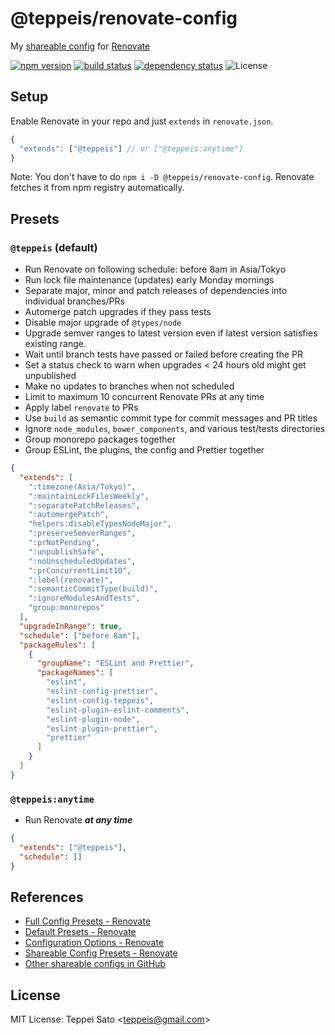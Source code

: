 @teppeis/renovate-config
====

My [shareable config](https://renovateapp.com/docs/configuration-reference/config-presets) for [Renovate](https://renovateapp.com)

[![npm version][npm-image]][npm-url]
[![build status][circleci-image]][circleci-url]
[![dependency status][deps-image]][deps-url]
![License][license]

## Setup

Enable Renovate in your repo and just `extends` in `renovate.json`.

```js
{
  "extends": ["@teppeis"] // or ["@teppeis:anytime"]
}
```

Note: You don't have to do `npm i -D @teppeis/renovate-config`.
Renovate fetches it from npm registry automatically.

## Presets

### `@teppeis` (default)

- Run Renovate on following schedule: before 8am in Asia/Tokyo
- Run lock file maintenance (updates) early Monday mornings
- Separate major, minor and patch releases of dependencies into individual branches/PRs
- Automerge patch upgrades if they pass tests
- Disable major upgrade of `@types/node`
- Upgrade semver ranges to latest version even if latest version satisfies existing range.
- Wait until branch tests have passed or failed before creating the PR
- Set a status check to warn when upgrades <  24 hours old might get unpublished
- Make no updates to branches when not scheduled
- Limit to maximum 10 concurrent Renovate PRs at any time
- Apply label `renovate` to PRs
- Use `build` as semantic commit type for commit messages and PR titles
- Ignore `node_modules`, `bower_components`, and various test/tests directories
- Group monorepo packages together
- Group ESLint, the plugins, the config and Prettier together

```json
{
  "extends": [
    ":timezone(Asia/Tokyo)",
    ":maintainLockFilesWeekly",
    ":separatePatchReleases",
    ":automergePatch",
    "helpers:disableTypesNodeMajor",
    ":preserveSemverRanges",
    ":prNotPending",
    ":unpublishSafe",
    ":noUnscheduledUpdates",
    ":prConcurrentLimit10",
    ":label(renovate)",
    ":semanticCommitType(build)",
    ":ignoreModulesAndTests",
    "group:monorepos"
  ],
  "upgradeInRange": true,
  "schedule": ["before 8am"],
  "packageRules": [
    {
      "groupName": "ESLint and Prettier",
      "packageNames": [
        "eslint",
        "eslint-config-prettier",
        "eslint-config-teppeis",
        "eslint-plugin-eslint-comments",
        "eslint-plugin-node",
        "eslint-plugin-prettier",
        "prettier"
      ]
    }
  ]
}
```

### `@teppeis:anytime`

- Run Renovate ***at any time***

```json
{
  "extends": ["@teppeis"],
  "schedule": []
}
```

## References

- [Full Config Presets \- Renovate](https://renovateapp.com/docs/config-presets/config-config)
- [Default Presets \- Renovate](https://renovateapp.com/docs/config-presets/config-default)
- [Configuration Options \- Renovate](https://renovateapp.com/docs/configuration-reference/configuration-options)
- [Shareable Config Presets \- Renovate](https://renovateapp.com/docs/configuration-reference/config-presets)
- [Other shareable configs in GitHub](https://github.com/search?o=desc&q=%22renovate-config%22&s=stars&type=Repositories&utf8=%E2%9C%93)

## License

MIT License: Teppei Sato &lt;teppeis@gmail.com&gt;

[npm-image]: https://img.shields.io/npm/v/@teppeis/renovate-config.svg
[npm-url]: https://npmjs.org/package/@teppeis/renovate-config
[npm-downloads-image]: https://img.shields.io/npm/dm/@teppeis/renovate-config.svg
[travis-image]: https://img.shields.io/travis/teppeis/renovate-config/master.svg
[travis-url]: https://travis-ci.org/teppeis/renovate-config
[circleci-image]: https://circleci.com/gh/teppeis/renovate-config.svg?style=shield
[circleci-url]: https://circleci.com/gh/teppeis/renovate-config
[deps-image]: https://img.shields.io/david/teppeis/renovate-config.svg
[deps-url]: https://david-dm.org/teppeis/renovate-config
[node-version]: https://img.shields.io/badge/Node.js%20support-v6,v8,v9-brightgreen.svg
[coverage-image]: https://img.shields.io/coveralls/teppeis/renovate-config/master.svg
[coverage-url]: https://coveralls.io/github/teppeis/renovate-config?branch=master
[license]: https://img.shields.io/npm/l/@teppeis/renovate-config.svg
